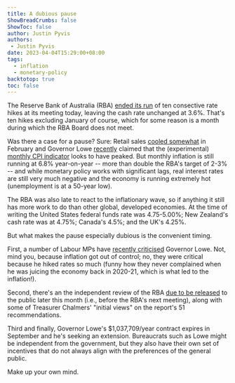 ```yaml
---
title: A dubious pause
ShowBreadCrumbs: false
ShowToc: false
author: Justin Pyvis
authors: 
 - Justin Pyvis
date: 2023-04-04T15:29:00+08:00
tags:
  - inflation
  - monetary-policy
backtotop: true
toc: false
---
```

The Reserve Bank of Australia (RBA) [ended its run](https://www.rba.gov.au/media-releases/2023/mr-23-08.html) of ten consective rate hikes at its meeting today, leaving the cash rate unchanged at 3.6%. That's ten hikes excluding January of course, which for some reason is a month during which the RBA Board does not meet.

Was there a case for a pause? Sure: Retail sales [cooled somewhat](https://www.abs.gov.au/statistics/industry/retail-and-wholesale-trade/retail-trade-australia/latest-release) in February and Governor Lowe [recently](https://www.rba.gov.au/speeches/2023/sp-gov-2023-03-08.html) claimed that the (experimental) [monthly CPI indicator](https://www.abs.gov.au/statistics/economy/price-indexes-and-inflation/monthly-consumer-price-index-indicator/latest-release) looks to have peaked. But monthly inflation is still running at 6.8% year-on-year -- more than double the RBA's target of 2-3% -- and while monetary policy works with significant lags, real interest rates are still very much negative and the economy is running extremely hot (unemployment is at a 50-year low). 

The RBA was also late to react to the inflationary wave, so if anything it still has more work to do than other global, developed economies. At the time of writing the United States federal funds rate was 4.75-5.00%; New Zealand's cash rate was at 4.75%; Canada's 4.5%; and the UK's 4.25%.

But what makes the pause especially dubious is the convenient timing. 

First, a number of Labour MPs have [recently criticised](https://www.smh.com.au/politics/federal/phil-lowe-s-future-as-rba-governor-questioned-by-government-mps-20230208-p5civq.html) Governor Lowe. Not, mind you, because inflation got out of control; no, they were critical because he hiked rates so much (funny how they never complained when he was juicing the economy back in 2020-21, which is what led to the inflation!).

Second, there's an the independent review of the RBA [due to be released](https://www.afr.com/policy/economy/rba-review-s-51-recommendations-land-on-chalmers-desk-20230331-p5cx68) to the public later this month (i.e., before the RBA's next meeting), along with some of Treasurer Chalmers' "initial views" on the report's 51 recommendations.

Third and finally, Governor Lowe's $1,037,709/year contract expires in September and he's seeking an extension. Bureaucrats such as Lowe might be independent from the government, but they also have their own set of incentives that do not always align with the preferences of the general public. 

Make up your own mind.